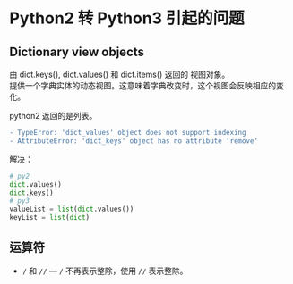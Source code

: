 # Python2 转 Python3 引起的问题

## Dictionary view objects
由 dict.keys(), dict.values() 和 dict.items() 返回的 视图对象。  
提供一个字典实体的动态视图。这意味着字典改变时，这个视图会反映相应的变化。  

python2 返回的是列表。  

```diff
- TypeError: 'dict_values' object does not support indexing
- AttributeError: 'dict_keys' object has no attribute 'remove'

```
解决：  
```py
# py2
dict.values()
dict.keys()
# py3
valueList = list(dict.values())
keyList = list(dict)
```

## 运算符

- `/` 和 `//` — `/` 不再表示整除，使用 `//` 表示整除。  
